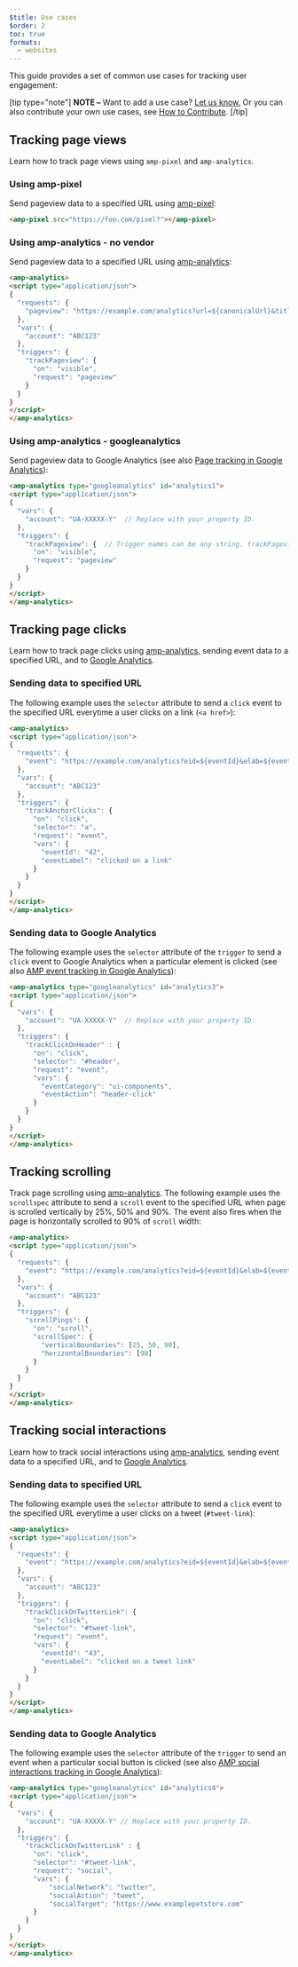 ```yaml
---
$title: Use cases
$order: 2
toc: true
formats:
  - websites
---
```




This guide provides a set of common use cases for tracking user engagement:

[tip type="note"]
**NOTE –**  Want to add a use case? [Let us know.](https://github.com/ampproject/docs/issues/new) Or you can also contribute your own use cases, see [How to Contribute](/docs/contribute/).
[/tip]

## Tracking page views

Learn how to track page views using `amp-pixel` and `amp-analytics`.

### Using amp-pixel

Send pageview data to a specified URL using
[amp-pixel](/docs/reference/components/amp-pixel.html):

```html
<amp-pixel src="https://foo.com/pixel?"></amp-pixel>
```

### Using amp-analytics - no vendor

Send pageview data to a specified URL using
[amp-analytics](/docs/reference/components/amp-analytics.html):

```html
<amp-analytics>
<script type="application/json">
{
  "requests": {
    "pageview": "https://example.com/analytics?url=${canonicalUrl}&title=${title}&acct=${account}"
  },
  "vars": {
    "account": "ABC123"
  },
  "triggers": {
    "trackPageview": {
      "on": "visible",
      "request": "pageview"
    }
  }
}
</script>
</amp-analytics>
```

### Using amp-analytics - googleanalytics

Send pageview data to Google Analytics
(see also [Page tracking in Google Analytics](https://developers.google.com/analytics/devguides/collection/amp-analytics/#page_tracking)):

```html
<amp-analytics type="googleanalytics" id="analytics1">
<script type="application/json">
{
  "vars": {
    "account": "UA-XXXXX-Y"  // Replace with your property ID.
  },
  "triggers": {
    "trackPageview": {  // Trigger names can be any string. trackPageview is not a required name.
      "on": "visible",
      "request": "pageview"
    }
  }
}
</script>
</amp-analytics>
```

## Tracking page clicks

Learn how to track page clicks using
[amp-analytics](/docs/reference/components/amp-analytics.html),
sending event data to a specified URL, and to
[Google Analytics](https://developers.google.com/analytics/devguides/collection/amp-analytics/).

### Sending data to specified URL

The following example uses the `selector` attribute to send a `click` event
to the specified URL everytime a user clicks on a link (`<a href>`):

```html
<amp-analytics>
<script type="application/json">
{
  "requests": {
    "event": "https://example.com/analytics?eid=${eventId}&elab=${eventLabel}&acct=${account}"
  },
  "vars": {
    "account": "ABC123"
  },
  "triggers": {
    "trackAnchorClicks": {
      "on": "click",
      "selector": "a",
      "request": "event",
      "vars": {
        "eventId": "42",
        "eventLabel": "clicked on a link"
      }
    }
  }
}
</script>
</amp-analytics>
```

### Sending data to Google Analytics

The following example uses the `selector` attribute of the `trigger`
to send a `click` event to Google Analytics when a particular element is clicked
(see also
[AMP event tracking in Google Analytics](https://developers.google.com/analytics/devguides/collection/amp-analytics/#event_tracking)):

```html
<amp-analytics type="googleanalytics" id="analytics3">
<script type="application/json">
{
  "vars": {
    "account": "UA-XXXXX-Y"  // Replace with your property ID.
  },
  "triggers": {
    "trackClickOnHeader" : {
      "on": "click",
      "selector": "#header",
      "request": "event",
      "vars": {
        "eventCategory": "ui-components",
        "eventAction": "header-click"
      }
    }
  }
}
</script>
</amp-analytics>
```

## Tracking scrolling

Track page scrolling using [amp-analytics](/docs/reference/components/amp-analytics.html).
The following example uses the `scrollspec` attribute to send a `scroll` event
to the specified URL when page is scrolled vertically by 25%, 50% and 90%.
The event also fires when the page is horizontally scrolled
to 90% of `scroll` width:

```html
<amp-analytics>
<script type="application/json">
{
  "requests": {
    "event": "https://example.com/analytics?eid=${eventId}&elab=${eventLabel}&acct=${account}"
  },
  "vars": {
    "account": "ABC123"
  },
  "triggers": {
    "scrollPings": {
      "on": "scroll",
      "scrollSpec": {
        "verticalBoundaries": [25, 50, 90],
        "horizontalBoundaries": [90]
      }
    }
  }
}
</script>
</amp-analytics>
```

## Tracking social interactions

Learn how to track social interactions using
[amp-analytics](/docs/reference/components/amp-analytics.html),
sending event data to a specified URL, and to
[Google Analytics](https://developers.google.com/analytics/devguides/collection/amp-analytics/).

### Sending data to specified URL

The following example uses the `selector` attribute to send a `click` event
to the specified URL everytime a user clicks on a tweet (`#tweet-link`):

```html
<amp-analytics>
<script type="application/json">
{
  "requests": {
    "event": "https://example.com/analytics?eid=${eventId}&elab=${eventLabel}&acct=${account}"
  },
  "vars": {
    "account": "ABC123"
  },
  "triggers": {
    "trackClickOnTwitterLink": {
      "on": "click",
      "selector": "#tweet-link",
      "request": "event",
      "vars": {
        "eventId": "43",
        "eventLabel": "clicked on a tweet link"
      }
    }
  }
}
</script>
</amp-analytics>
```

### Sending data to Google Analytics

The following example uses the `selector` attribute of the `trigger`
to send an event when a particular social button is clicked
(see also
[AMP social interactions tracking in Google Analytics](https://developers.google.com/analytics/devguides/collection/amp-analytics/#social_interactions)):

```html
<amp-analytics type="googleanalytics" id="analytics4">
<script type="application/json">
{
  "vars": {
    "account": "UA-XXXXX-Y" // Replace with your property ID.
  },
  "triggers": {
    "trackClickOnTwitterLink" : {
      "on": "click",
      "selector": "#tweet-link",
      "request": "social",
      "vars": {
          "socialNetwork": "twitter",
          "socialAction": "tweet",
          "socialTarget": "https://www.examplepetstore.com"
      }
    }
  }
}
</script>
</amp-analytics>
```
